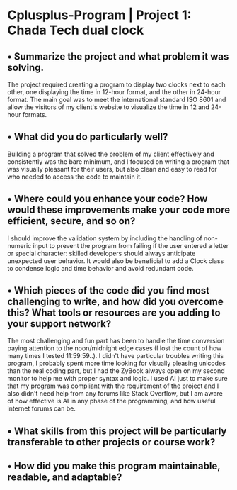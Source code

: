 # Cplusplus-Program | Project 1: Chada Tech dual clock

• Summarize the project and what problem it was solving.
--------------------------------------------------------------------------------
The project required creating a program to display two clocks next to each other, one displaying the time in 12-hour format, and the other in 24-hour format. The main goal was to meet the international standard ISO 8601 and allow the visitors of my client's website to visualize the time in 12 and 24-hour formats.

• What did you do particularly well?
--------------------------------------------------------------------------------
Building a program that solved the problem of my client effectively and consistently was the bare minimum, and I focused on writing a program that was visually pleasant for their users, but also clean and easy to read for who needed to access the code to maintain it.

• Where could you enhance your code? How would these improvements make your code more efficient, secure, and so on?
--------------------------------------------------------------------------------
I should improve the validation system by including the handling of non-numeric input to prevent the program from failing if the user entered a letter or special character: skilled developers should always anticipate unexpected user behavior. It would also be beneficial to add a Clock class to condense logic and time behavior and avoid redundant code.

• Which pieces of the code did you find most challenging to write, and how did you overcome this? What tools or resources are you adding to your support network?
--------------------------------------------------------------------------------
The most challenging and fun part has been to handle the time conversion paying attention to the noon/midnight edge cases (I lost the count of how many times I tested 11:59:59..). I didn't have particular troubles writing this program, I probably spent more time looking for visually pleasing unicodes than the real coding part, but I had the ZyBook always open on my second monitor to help me with proper syntax and logic. I used AI just to make sure that my program was compliant with the requirement of the project and I also didn't need help from any forums like Stack Overflow, but I am aware of how effective is AI in any phase of the programming, and how useful internet forums can be.

• What skills from this project will be particularly transferable to other projects or course work?
--------------------------------------------------------------------------------

• How did you make this program maintainable, readable, and adaptable?
--------------------------------------------------------------------------------
